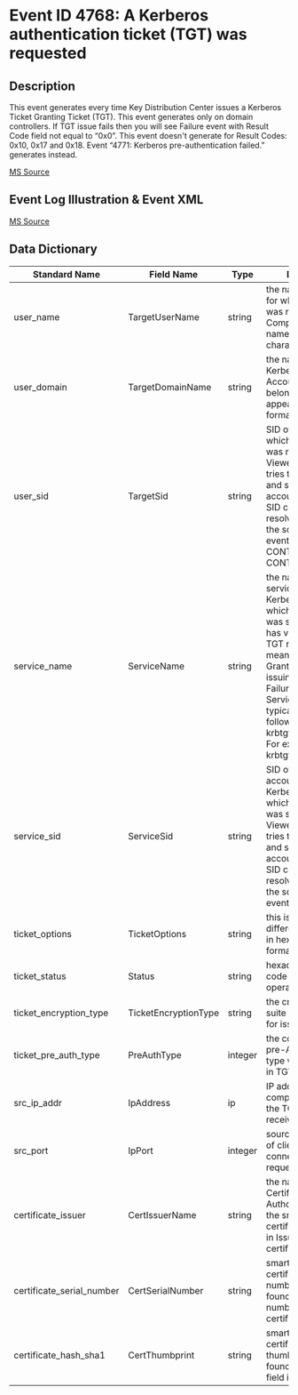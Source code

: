 # Event ID 4768: A Kerberos authentication ticket (TGT) was requested

## Description

This event generates every time Key Distribution Center issues a Kerberos Ticket Granting Ticket (TGT). This event generates only on domain controllers. If TGT issue fails then you will see Failure event with Result Code field not equal to “0x0”. This event doesn't generate for Result Codes: 0x10, 0x17 and 0x18. Event “4771: Kerberos pre-authentication failed.” generates instead.

[MS Source](https://github.com/MicrosoftDocs/windows-itpro-docs/blob/master/windows/security/threat-protection/auditing/event-4768.md)

## Event Log Illustration & Event XML

[MS Source](https://github.com/MicrosoftDocs/windows-itpro-docs/blob/master/windows/security/threat-protection/auditing/event-4768.md)

## Data Dictionary

| Standard Name | Field Name | Type | Description | Sample Value |
| ---------------- | ---------------- | ----------------| ---------------- | ---------------- |
|	user_name	|	TargetUserName	|	string	|	the name of account, for which (TGT) ticket was requested. Computer account name ends with $ character.	|	dadmin	|
|	user_domain	|	TargetDomainName	|	string	|	the name of the Kerberos Realm that Account Name belongs to. This can appear in a variety of formats	|	CONTOSO.LOCAL	|
|	user_sid	|	TargetSid	|	string	|	SID of account for which (TGT) ticket was requested. Event Viewer automatically tries to resolve SIDs and show the account name. If the SID cannot be resolved, you will see the source data in the event. For example: CONTOSO\dadmin or CONTOSO\WIN81$.	|	S-1-5-21-3457937927-2839227994-823803824-1104	|
|	service_name	|	ServiceName	|	string	|	the name of the service in the Kerberos Realm to which TGT request was sent. Typically has value “krbtgt” for TGT requests, which means Ticket Granting Ticket issuing service. For Failure events Service Name typically has the following format: krbtgt/REALM_NAME. For example: krbtgt/CONTOSO.	|	krbtgt	|
|	service_sid	|	ServiceSid	|	string	|	SID of the service account in the Kerberos Realm to which TGT request was sent. Event Viewer automatically tries to resolve SIDs and show the account name. If the SID cannot be resolved, you will see the source data in the event.	|	S-1-5-21-3457937927-2839227994-823803824-502	|
|	ticket_options	|	TicketOptions	|	string	|	this is a set of different ticket flags in hexadecimal format.	|	0x40810010	|
|	ticket_status	|	Status	|	string	|	hexadecimal result code of TGT issue operation.	|	0x0	|
|	ticket_encryption_type	|	TicketEncryptionType	|	string	|	the cryptographic suite that was used for issued TGT	|	0x12	|
|	ticket_pre_auth_type	|	PreAuthType	|	integer	|	the code number of pre-Authentication type which was used in TGT request.	|	15	|
|	src_ip_addr	|	IpAddress	|	ip	|	IP address of the computer from which the TGT request was received	|	::ffff:10.0.0.12	|
|	src_port	|	IpPort	|	integer	|	source port number of client network connection (TGT request connection).	|	49273	|
|	certificate_issuer	|	CertIssuerName	|	string	|	the name of the Certification Authority that issued the smart card certificate. Populated in Issued by field in certificate.	|	contoso-DC01-CA-1	|
|	certificate_serial_number	|	CertSerialNumber	|	string	|	smart card certificate’s serial number. Can be found in Serial number field in the certificate.	|	1D0000000D292FBE3C6CDDAFA200020000000D	|
|	certificate_hash_sha1	|	CertThumbprint	|	string	|	smart card certificate’s thumbprint. Can be found in Thumbprint field in the certificate.	|	564DFAEE99C71D62ABC553E695BD8DBC46669413	|